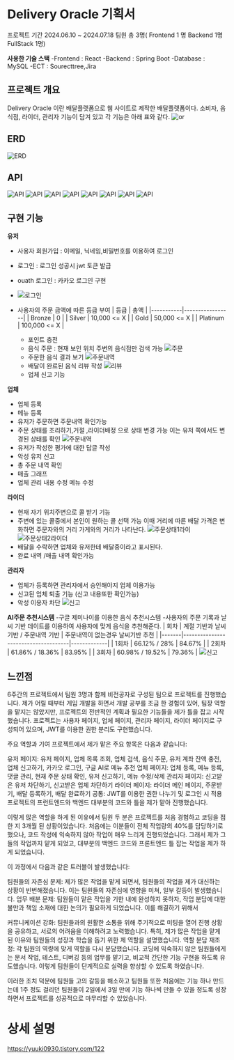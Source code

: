 # Delivery Oracle 기획서

프로젝트 기간
2024.06.10 ~ 2024.07.18
팀원 총 3명( Frontend 1 명 Backend 1명 FullStack 1명)

**사용한 기술 스택**
-Frontend : React
-Backend : Spring Boot
-Database : MySQL
-ECT : Sourecttree,Jira

## 프로젝트 개요
Delivery Oracle 이란 배달플랫폼으로 웹 사이트로 제작한 배달플랫폼이다.
소비자, 음식점, 라이더, 관리자 기능이 담겨 있고 각 기능은 아래 표와 같다.
![or](source/oracel1.png)

## ERD
![ERD](source/erd.png)

## API
![API](source/api1.png)
![API](source/api2.png)
![API](source/api3.png)
![API](source/api4.png)
![API](source/api5.png)
![API](source/api6.png)
![API](source/api7.png)
![API](source/api8.png)

## 구현 기능
**유저**
- 사용자 회원가입 : 이메일, 닉네임,비밀번호를 이용하여 로그인
- 로그인 : 로그인 성공시 jwt 토큰 발급
- ouath 로그인 : 카카오 로그인 구현
- ![로그인](source/1.png)

- 사용자의 주문 금액에 따른 등급 부여
| 등급      | 총액            |
|-----------|-----------------|
| Bronze    | 0               |
| Silver    | 10,000 <= X     |
| Gold      | 50,000 <= X     |
| Platinum  | 100,000 <= X    |

  - 포인트 충전
  - 음식 주문 : 현재 보인 위치 주변의 음식점만 검색 가능
   ![주문](source/2.png)
  - 주문한 음식 결과 보기
   ![주문내역](source/3.png)
  - 배달이 완료된 음식 리뷰 작성
   ![리뷰](source/4.png)
  - 업체 신고 기능

**업체**
- 업체 등록
- 메뉴 등록
- 유저가 주문하면 주문내역 확인가능
- 주문 상태를 조리하기,거절 ,라이더배정 으로 상태 변경 가능 이는 유저 쪽에서도 변경된 상태를 확인
 ![주문내역](source/5.png)
- 유저가 작성한 평가에 대한 답글 작성
- 악성 유저 신고
- 총 주문 내역 확인
- 매출 그래프
- 업체 관리 내용 수정 메뉴 수정

**라이더**
- 현재 자기 위치주변으로 콜 받기 기능
- 주변에 있는 콜중에서 본인이 원하는 콜 선택 가능 이때 거리에 따른 배달 가격은 변화하면 주문자와의 거리 가게와의 거리가 나타난다.
  ![주문상태1라이](source/6.png)
 ![주문상태2라이더](source/8.png)
-  배달을 수락하면 업체와 유저한테 배달중이라고 표시된다.
-  완료 내역 /매출 내역 확인가능

  **관리자**
  - 업체가 등록하면 관리자에서 승인해야지 업체 이용가능
  - 신고된 업체 퇴출 기능 (신고 내용또한 확인가능)
  - 악성 이용자 차단
   ![신고](source/9.png)

**AI주문 추천시스템**
-구글 제미나이를 이용한 음식 추천시스템
-사용자의 주문 기록과 날씨 기반 데이트를 이용하여 사용자에 맞게 음식을 추천해준다.
| 회차  | 계절 기반과 날씨 기반 / 주문내역 기반 | 주문내역이 없는경우 날씨기반 추천 |
|-------|-------------------------------------|-------------|
| 1회차 | 66.12%               / 28%           | 84.67%      |
| 2회차 | 61.86%               / 18.36%        | 83.95%      |
| 3회차 | 60.98%               / 19.52%        | 79.36%      |
![신고](source/main5.png)
  

## 느낀점
6주간의 프로젝트에서 팀원 3명과 함께 비전공자로 구성된 팀으로 프로젝트를 진행했습니다. 제가 어릴 때부터 게임 개발을 하면서 개발 공부를 조금 한 경험이 있어, 팀장 역할을 맡지는 않았지만, 프로젝트의 전반적인 계획과 필요한 기능들을 제가 틀을 잡고 시작했습니다. 프로젝트는 사용자 페이지, 업체 페이지, 관리자 페이지, 라이더 페이지로 구성되어 있으며, JWT를 이용한 권한 분리도 구현했습니다.

주요 역할과 기여
프로젝트에서 제가 맡은 주요 항목은 다음과 같습니다:

유저 페이지: 유저 페이지, 업체 목록 조회, 업체 검색, 음식 주문, 유저 계좌 잔액 충전, 업체 신고하기, 카카오 로그인, 구글 AI로 메뉴 추천
업체 페이지: 업체 등록, 메뉴 등록, 댓글 관리, 현재 주문 상태 확인, 유저 신고하기, 메뉴 수정/삭제
관리자 페이지: 신고받은 유저 차단하기, 신고받은 업체 차단하기
라이더 페이지: 라이더 메인 페이지, 주문받기, 배달 등록하기, 배달 완료하기
공통: JWT를 이용한 권한 나누기 및 로그인 시 적용
프로젝트의 프런트엔드와 백엔드 대부분의 코드와 틀을 제가 맡아 진행했습니다.

 

이렇게 많은 역할을 하게 된 이유에서 팀원 두 분은 프로젝트를 처음 경험하고 코딩을 접한 지 3개월 된 상황이었습니다. 처음에는 이분들이 전체 작업량의 40%를 담당하기로 했으나, 코드 작성에 익숙하지 않아 작업이 매우 느리게 진행되었습니다. 그래서 제가 그들의 작업까지 맡게 되었고, 대부분의 백엔드 코드와 프론트엔드 틀 잡는 작업을 제가 하게 되었습니다.

이 과정에서 다음과 같은 트러블이 발생했습니다:

팀원들의 자존심 문제: 제가 많은 작업을 맡게 되면서, 팀원들의 작업을 제가 대신하는 상황이 빈번해졌습니다. 이는 팀원들의 자존심에 영향을 미쳐, 일부 갈등이 발생했습니다.
업무 배분 문제: 팀원들이 맡은 작업을 기한 내에 완성하지 못하자, 작업 분담에 대한 불만과 책임 소재에 대한 논의가 필요하게 되었습니다.
이를 해결하기 위해서 

 

커뮤니케이션 강화: 팀원들과의 원활한 소통을 위해 주기적으로 미팅을 열어 진행 상황을 공유하고, 서로의 어려움을 이해하려고 노력했습니다. 특히, 제가 많은 작업을 맡게 된 이유와 팀원들의 성장과 학습을 돕기 위한 제 역할을 설명했습니다.
역할 분담 재조정: 각 팀원의 역량에 맞게 역할을 다시 분담했습니다. 코딩에 익숙하지 않은 팀원들에게는 문서 작업, 테스트, 디버깅 등의 업무를 맡기고, 비교적 간단한 기능 구현을 하도록 유도했습니다. 이렇게 팀원들이 단계적으로 실력을 향상할 수 있도록 하였습니다.
 

이러한 조치 덕분에 팀원들 고의 갈등을 해소하고 팀원들 또한 처음에는 기능 하나 만드는데 1주 정도 걸리던 팀원들이 2일에서 3일 만에 기능 하나씩 만들 수 있을 정도록 성장하면서 프로젝트를 성공적으로 마무리할 수 있었습니다.
# 상세 설명

https://yuuki0930.tistory.com/122
